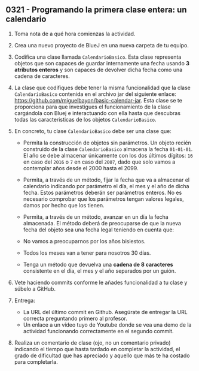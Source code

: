## 0321 - Programando la primera clase entera: un calendario

1. Toma nota de a qué hora comienzas la actividad.

2. Crea una nuevo proyecto de BlueJ en una nueva carpeta de tu equipo.

3. Codifica una clase llamada `CalendarioBasico`. Esta clase representa objetos que son capaces de guardar internamente una fecha usando __3 atributos enteros__ y son capaces de devolver dicha fecha como una cadena de caracteres. 

4. La clase que codifiques debe tener la misma funcionalidad que la clase `CalendarioBasico` contenida en el archivo jar del siguiente enlace: https://github.com/miguelbayon/basic-calendar-jar. Esta clase se te proporciona para que investigues el funcionamiento de la clase cargándola con Bluej e interactuando con ella hasta que descubras todas las caracteristicas de los objetos `CalendarioBasico`.

5. En concreto, tu clase `CalendarioBasico` debe ser una clase que:

    * Permita la construcción de objetos sin parámetros. Un objeto recién construido de la clase `CalendarioBasico` almacena la fecha `01-01-01`. El año se debe almacenar únicamente con los dos últimos dígitos: `16` en caso del `2016` o `7` en caso del `2007`, dado que solo vamos a contemplar años desde el 2000 hasta el 2099.

    * Permita, a través de un método, fijar la fecha que va a almacenar el calendario indicando por parámetro el día, el mes y el año de dicha fecha. Estos parámetros deberán ser parámetros enteros. No es necesario comprobar que los parámetros tengan valores legales, damos por hecho que los tienen.

    * Permita, a través de un método, avanzar en un día la fecha almacenada. El método deberá de preocuparse de que la nueva fecha del objeto sea una fecha legal teniendo en cuenta que:

    * No vamos a preocuparnos por los años bisiestos.
  
    * Todos los meses van a tener para nosotros 30 días.  

    * Tenga un método que devuelva una __cadena de 8 caracteres__ consistente en el día, el mes y el año separados por un guión.

6. Vete haciendo commits conforme le añades funcionalidad a tu clase y súbelo a GitHub.

7. Entrega:

    * La URL del último commit en Github. Asegúrate de entregar la URL correcta preguntando primero al profesor.
    * Un enlace a un vídeo tuyo de Youtube donde se vea una demo de la actividad funcionando correctamente en el segundo commit.

8. Realiza un comentario de clase (ojo, no un comentario privado) indicando el tiempo que hasta tardado en completar la actividad, el grado de dificultad que has apreciado y aquello que más te ha costado para completarla.
